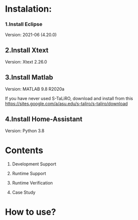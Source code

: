 # Instalation:

### 1.Install Eclipse 

Version: 2021-06 (4.20.0)

## 2.Install Xtext

Version: Xtext 2.26.0 

## 3.Install Matlab

Version: MATLAB 9.8 R2020a

If you have never used S-TaLiRO, download and install from this https://sites.google.com/a/asu.edu/s-taliro/s-taliro/download

## 4.Install Home-Assistant

Version: Python 3.8

# Contents

1. Development Support

2. Runtime Support

3. Runtime Verification

4. Case Study


# How to use?


